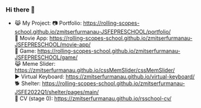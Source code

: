 ### Hi there 👋

<!--
**ZmitserFurmanau/ZmitserFurmanau** is a ✨ _special_ ✨ repository because its `README.md` (this file) appears on your GitHub profile.

Here are some ideas to get you started:

- 🔭 I’m currently working on ...
- 🌱 I’m currently learning ...
- 👯 I’m looking to collaborate on ...
- 🤔 I’m looking for help with ...
- 💬 Ask me about ...
- 📫 How to reach me: ...
- 😄 Pronouns: ...
- ⚡ Fun fact: ...
-->
- :joy_cat: My Project:
:camera: Portfolio: https://rolling-scopes-school.github.io/zmitserfurmanau-JSFEPRESCHOOL/portfolio/  
:movie_camera: Movie App: https://rolling-scopes-school.github.io/zmitserfurmanau-JSFEPRESCHOOL/movie-app/  
:book: Game: https://rolling-scopes-school.github.io/zmitserfurmanau-JSFEPRESCHOOL/game/  
:joy_cat: Meme Slider: https://zmitserfurmanau.github.io/cssMemSlider/cssMemSlider/  
:arrow_forward: Virtual Keyboard: https://zmitserfurmanau.github.io/virtual-keyboard/  
:dog2: Shelter: https://rolling-scopes-school.github.io/zmitserfurmanau-JSFE2022Q1/shelter/pages/main/  
:ocean: CV (stage 0): https://zmitserfurmanau.github.io/rsschool-cv/  

